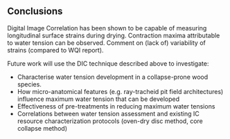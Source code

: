 ## Conclusions

Digital Image Correlation has been shown to be capable of measuring longitudinal surface strains during drying. Contraction maxima attributable to water tension can be observed. 
Comment on (lack of) variability of strains (compared to WQI report). 

Future work will use the DIC technique described above to investigate:

* Characterise water tension development in a collapse-prone wood species. 
* How micro-anatomical features  (e.g. ray-tracheid pit field architectures) influence maximum water tension that can be developed
* Effectiveness of pre-treatments in reducing maximum water tensions
* Correlations between water tension assessment and existing IC resource characterization protocols (oven-dry disc method, core collapse method)

  
  